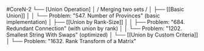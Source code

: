 #CoreN-2
└── [Union Operation]
    │   / Merging two sets /
    │
    ├── [[Basic Union]]
    │   │   └── Problem: "547. Number of Provinces" (basic implementation)
    │
    ├── [[Union by Rank-Size]]
    │   │   ├── Problem: "684. Redundant Connection" (with union by rank)
    │   │   └── Problem: "1202. Smallest String With Swaps" (optimized)
    │
    └── [[Union by Custom Criteria]]
        │   └── Problem: "1632. Rank Transform of a Matrix"